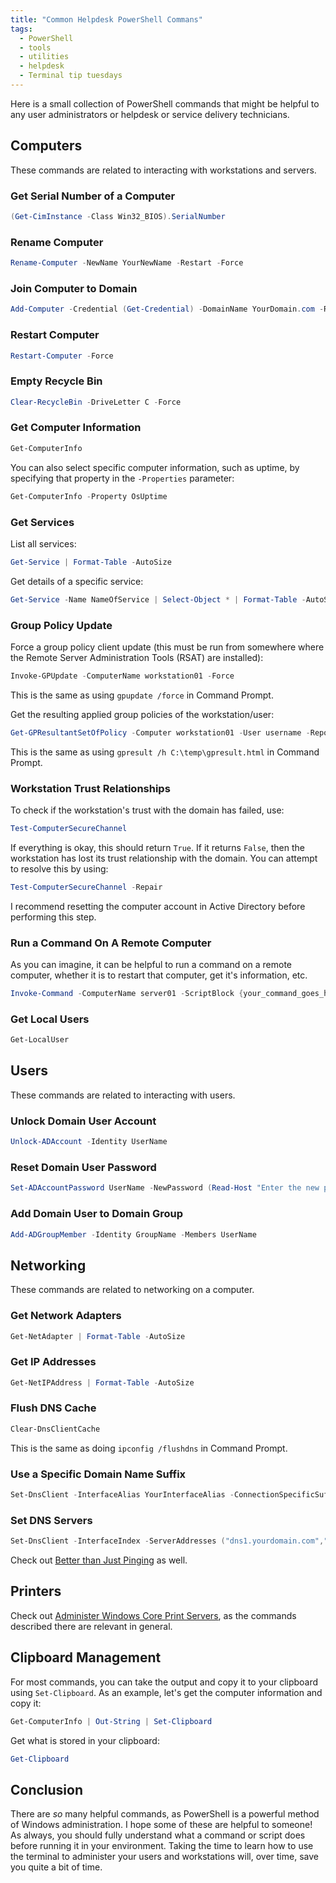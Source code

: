 ```yaml
---
title: "Common Helpdesk PowerShell Commans"
tags:
  - PowerShell
  - tools
  - utilities
  - helpdesk
  - Terminal tip tuesdays
---
```


Here is a small collection of PowerShell commands that might be helpful to any user administrators or helpdesk or service delivery technicians.

## Computers
These commands are related to interacting with workstations and servers.

### Get Serial Number of a Computer
```PowerShell
(Get-CimInstance -Class Win32_BIOS).SerialNumber
```

### Rename Computer
```PowerShell
Rename-Computer -NewName YourNewName -Restart -Force
```

### Join Computer to Domain
```PowerShell
Add-Computer -Credential (Get-Credential) -DomainName YourDomain.com -Restart -Force
```

### Restart Computer
```PowerShell
Restart-Computer -Force
```

### Empty Recycle Bin
```PowerShell
Clear-RecycleBin -DriveLetter C -Force
```

### Get Computer Information
```PowerShell
Get-ComputerInfo
```

You can also select specific computer information, such as uptime, by specifying that property in the `-Properties` parameter:

```PowerShell
Get-ComputerInfo -Property OsUptime
```

### Get Services
List all services:
```PowerShell
Get-Service | Format-Table -AutoSize
```

Get details of a specific service:
```PowerShell
Get-Service -Name NameOfService | Select-Object * | Format-Table -AutoSize
```

### Group Policy Update
Force a group policy client update (this must be run from somewhere where the Remote Server Administration Tools (RSAT) are installed):

```PowerShell
Invoke-GPUpdate -ComputerName workstation01 -Force
```

This is the same as using `gpupdate /force` in Command Prompt.

Get the resulting applied group policies of the workstation/user:

```PowerShell
Get-GPResultantSetOfPolicy -Computer workstation01 -User username -ReportType Html -Path "C:\temp\gpresult.html)"
```

This is the same as using `gpresult /h C:\temp\gpresult.html` in Command Prompt.

### Workstation Trust Relationships
To check if the workstation's trust with the domain has failed, use:

```Powershell
Test-ComputerSecureChannel
```

If everything is okay, this should return `True`. If it returns `False`, then the workstation has lost its trust relationship with the domain. You can attempt to resolve this by using:

```Powershell
Test-ComputerSecureChannel -Repair
```

I recommend resetting the computer account in Active Directory before performing this step.

### Run a Command On A Remote Computer
As you can imagine, it can be helpful to run a command on a remote computer, whether it is to restart that computer, get it's information, etc.
```PowerShell
Invoke-Command -ComputerName server01 -ScriptBlock {your_command_goes_here}
```

### Get Local Users
```PowerShell
Get-LocalUser
```

## Users
These commands are related to interacting with users.

### Unlock Domain User Account
```Powershell
Unlock-ADAccount -Identity UserName
```

### Reset Domain User Password
```PowerShell
Set-ADAccountPassword UserName -NewPassword (Read-Host "Enter the new password" -AsSecureString) –Reset
```

### Add Domain User to Domain Group
```PowerShell
Add-ADGroupMember -Identity GroupName -Members UserName
```

## Networking
These commands are related to networking on a computer.

### Get Network Adapters
```PowerShell
Get-NetAdapter | Format-Table -AutoSize
```

### Get IP Addresses
```PowerShell
Get-NetIPAddress | Format-Table -AutoSize
```

### Flush DNS Cache
```PowerShell
Clear-DnsClientCache
```
This is the same as doing `ipconfig /flushdns` in Command Prompt.

### Use a Specific Domain Name Suffix
```PowerShell
Set-DnsClient -InterfaceAlias YourInterfaceAlias -ConnectionSpecificSuffix YourDomain.com
```

### Set DNS Servers
```PowerShell
Set-DnsClient -InterfaceIndex -ServerAddresses ("dns1.yourdomain.com","dns2.yourdomain.com")
```

Check out [Better than Just Pinging](published/2023/better_than_just_pinging.md) as well.

## Printers
Check out [Administer Windows Core Print Servers](published/2023/administer_windows_core_print_servers.md), as the commands described there are relevant in general.

## Clipboard Management
For most commands, you can take the output and copy it to your clipboard using `Set-Clipboard`. As an example, let's get the computer information and copy it:

```Powershell
Get-ComputerInfo | Out-String | Set-Clipboard
```

Get what is stored in your clipboard:

```PowerShell
Get-Clipboard
```

## Conclusion
There are *so* many helpful commands, as PowerShell is a powerful method of Windows administration. I hope some of these are helpful to someone! As always, you should fully understand what a command or script does before running it in your environment. Taking the time to learn how to use the terminal to administer your users and workstations will, over time, save you quite a bit of time. 

